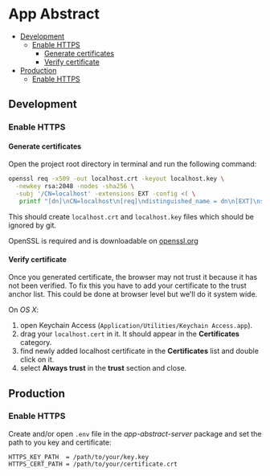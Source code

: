 # App Abstract <!-- omit in toc -->

- [Development](#development)
  - [Enable HTTPS](#enable-https)
    - [Generate certificates](#generate-certificates)
    - [Verify certificate](#verify-certificate)
- [Production](#production)
  - [Enable HTTPS](#enable-https-1)

## Development

### Enable HTTPS

#### Generate certificates

Open the project root directory in terminal and run the following command:

```sh
openssl req -x509 -out localhost.crt -keyout localhost.key \
  -newkey rsa:2048 -nodes -sha256 \
  -subj '/CN=localhost' -extensions EXT -config <( \
   printf "[dn]\nCN=localhost\n[req]\ndistinguished_name = dn\n[EXT]\nsubjectAltName=DNS:localhost\nkeyUsage=digitalSignature\nextendedKeyUsage=serverAuth")
```

This should create `localhost.crt` and `localhost.key` files which should be ignored by git.

OpenSSL is required and is downloadable on [openssl.org](https://www.openssl.org/)

#### Verify certificate

Once you generated certificate, the browser may not trust it because it has not been verified. To fix this you have to add your certificate to the trust anchor list. This could be done at browser level but we'll do it system wide.

On _OS X_:

1. open Keychain Access (`Application/Utilities/Keychain Access.app`).
2. drag your `localhost.cert` in it. It should appear in the **Certificates** category.
3. find newly added localhost certificate in the **Certificates** list and double click on it.
4. select **Always trust** in the **trust** section and close.

## Production

### Enable HTTPS

Create and/or open `.env` file in the _app-abstract-server_ package and set the path to you key and certificate:

```env
HTTPS_KEY_PATH  = /path/to/your/key.key
HTTPS_CERT_PATH = /path/to/your/certificate.crt
```
